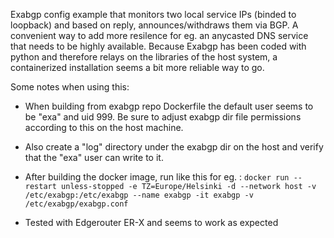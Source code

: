 Exabgp config example that monitors two local service IPs (binded to loopback) and based on reply, announces/withdraws them via BGP. A convenient way to add more resilence for eg. an anycasted DNS service that needs to be highly available. Because Exabgp has been coded with python and therefore relays on the libraries of the host system, a containerized installation seems a bit more reliable way to go.

Some notes when using this:

* When building from exabgp repo Dockerfile the default user seems to be "exa" and uid 999. Be sure to adjust exabgp dir file permissions according to this on the host machine.

* Also create a "log" directory under the exabgp dir on the host and verify that the "exa" user can write to it.

* After building the docker image, run like this for eg. : ```docker run --restart unless-stopped -e TZ=Europe/Helsinki -d --network host -v /etc/exabgp:/etc/exabgp --name exabgp -it exabgp -v /etc/exabgp/exabgp.conf```

* Tested with Edgerouter ER-X and seems to work as expected
